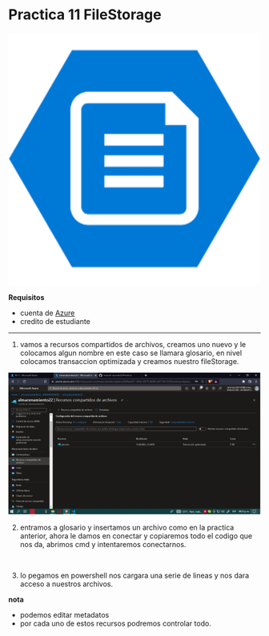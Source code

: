 # Practica 11 FileStorage

![IMG](IMG\azure-storage-accounts.png)

**Requisitos**
- cuenta de [Azure](portal.azure.com)
- credito de estudiante

-------------------------------------------------------------------------------------------
1. vamos a recursos compartidos de archivos, creamos uno nuevo y le colocamos algun nombre en este caso se llamara glosario, en nivel colocamos transaccion optimizada y creamos nuestro fileStorage.

![IMG](IMG\S6-P2-I1.png)

2. entramos a glosario y insertamos un archivo como en la practica anterior, ahora le damos en conectar y copiaremos todo el codigo que nos da, abrimos cmd y intentaremos conectarnos.

![]()

3. lo pegamos en powershell nos cargara una serie de lineas y nos dara acceso a nuestros archivos.

**nota**
- podemos editar metadatos
- por cada uno de estos recursos podremos controlar todo.
